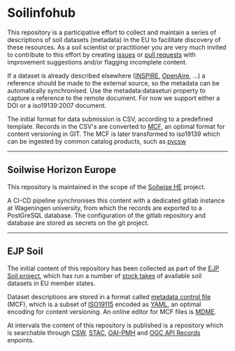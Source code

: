 # Soilinfohub

This repository is a participative effort to collect and maintain a series of descriptions of soil datasets (metadata) in the EU to facilitate discovery of these resources. As a soil scientist or practitioner you are very much invited to contribute to this effort by creating [issues](../../issues) or [pull requests](../../pulls) with improvement suggestions and/or flagging incomplete content.

If a dataset is already described elsewhere ([INSPIRE](https://inspire-geoportal.ec.europa.eu/overview.html?view=themeOverview&theme=so), [OpenAire](https://explore.openaire.eu/search/find/dataproviders?fv0=soil&f0=q), ...) a reference should be made to the external source, so the metadata can be automatically synchronised. Use the metadata:dataseturi property to capture a reference to the remote document. For now we support either a DOI or a iso19139:2007 document.

The initial format for data submission is CSV, according to a predefined template. Records in the CSV's are converted to [MCF](https://github.com/geopython/pygeometa), an optimal format for content versioning in GIT. The MCF is later transformed to iso19139 which can be ingested by common catalog products, such as [pycsw](https://pycsw.org) 

<hr>

## Soilwise Horizon Europe

This repository is maintained in the scope of the [Soilwise HE](https://soilwise-he.eu/) project.

A CI-CD pipeline synchronises this content with a dedicated gitlab instance at Wageningen university, from which the records are exported to a PostGreSQL database. 
The configuration of the gitlab repository and database are stored as secrets on the git project.

<hr>

## EJP Soil

The initial content of this repository has been collected as part of the [EJP Soil project](https://ejpsoil.eu/), which has run a number of [stock takes](https://ejpsoil.eu/fileadmin/projects/ejpsoil/WP2/Deliverable_2.2_Stocktaking_on_soil_quality_indicators_and_associated_decision_support_tools__including_ICT_tools.pdf) of available soil datasets in EU member states. 

Dataset descriptions are stored in a format called [metadata control file](https://geopython.github.io/pygeometa/reference/mcf/) (MCF), which is a subset of [ISO19115](https://www.iso.org/standard/53798.html) encoded as [YAML](https://yaml.org/), an optimal encoding for content versioning. An online editor for MCF files is [MDME](https://osgeo.github.io/mdme). 

At intervals the content of this repository is published is a repository which is searchable through [CSW](https://www.ogc.org/standard/cat/), [STAC](https://stacspec.org/en), [OAI-PMH](https://www.openarchives.org/pmh/) and [OGC API Records](https://ogcapi.ogc.org/records/) enpoints. 
